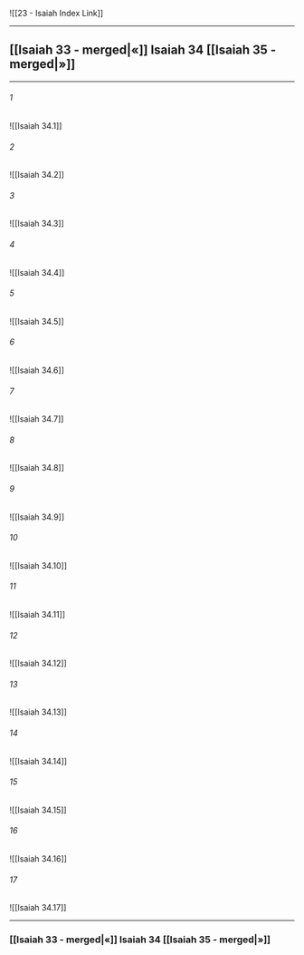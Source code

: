![[23 - Isaiah Index Link]]

---
##  [[Isaiah 33 - merged|«]] Isaiah 34 [[Isaiah 35 - merged|»]]

---

###### 1
![[Isaiah 34.1]] 

###### 2
![[Isaiah 34.2]] 

###### 3
![[Isaiah 34.3]] 

###### 4
![[Isaiah 34.4]]

###### 5 
![[Isaiah 34.5]] 

###### 6
![[Isaiah 34.6]] 

###### 7
![[Isaiah 34.7]] 

###### 8
![[Isaiah 34.8]] 

###### 9
![[Isaiah 34.9]] 

###### 10
![[Isaiah 34.10]] 

###### 11
![[Isaiah 34.11]] 

###### 12
![[Isaiah 34.12]]

###### 13
![[Isaiah 34.13]] 

###### 14
![[Isaiah 34.14]] 

###### 15
![[Isaiah 34.15]]

###### 16
![[Isaiah 34.16]] 

###### 17
![[Isaiah 34.17]]


---
###  [[Isaiah 33 - merged|«]] Isaiah 34 [[Isaiah 35 - merged|»]]